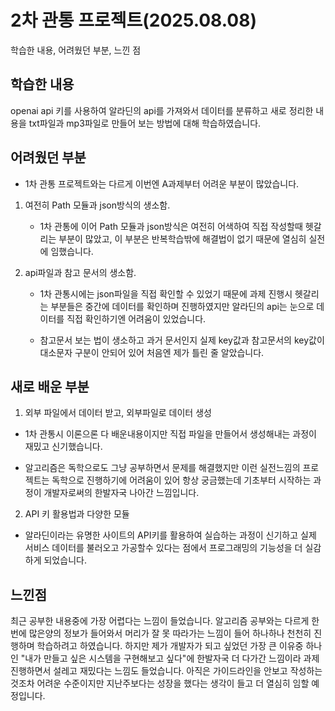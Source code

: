 # 2차 관통 프로젝트(2025.08.08)
학습한 내용, 어려웠던 부분, 느낀 점

## 학습한 내용
openai api 키를 사용하여 알라딘의 api를 가져와서 데이터를 분류하고 새로 정리한 내용을 txt파일과 mp3파일로 만들어 보는 방법에 대해 학습하였습니다.

## 어려웠던 부분
- 1차 관통 프로젝트와는 다르게 이번엔 A과제부터 어려운 부분이 많았습니다.

1. 여전히 Path 모듈과 json방식의 생소함.

    - 1차 관통에 이어 Path 모듈과 json방식은 여전히 어색하여 직접 작성할때 헷갈리는 부분이 많았고, 이 부분은 반복학습밖에 해결법이 없기 때문에 열심히 실전에 임했습니다.

2. api파일과 참고 문서의 생소함.

    - 1차 관통시에는 json파일을 직접 확인할 수 있었기 때문에 과제 진행시 헷갈리는 부분들은 중간에 데이터를 확인하며 진행하였지만 알라딘의 api는 눈으로 데이터를 직접 확인하기엔 어려움이 있었습니다.

    - 참고문서 보는 법이 생소하고 과거 문서인지 실제 key값과 참고문서의 key값이 대소문자 구분이 안되어 있어 처음엔 제가 틀린 줄 알았습니다.

## 새로 배운 부분

1. 외부 파일에서 데이터 받고, 외부파일로 데이터 생성

- 1차 관통시 이론으론 다 배운내용이지만 직접 파일을 만들어서 생성해내는 과정이 재밌고 신기했습니다.

- 알고리즘은 독학으로도 그냥 공부하면서 문제를 해결했지만 이런 실전느낌의 프로젝트는 독학으로 진행하기에 어려움이 있어 항상 궁금했는데 기초부터 시작하는 과정이 개발자로써의 한발자국 나아간 느낌입니다.

2. API 키 활용법과 다양한 모듈 

- 알라딘이라는 유명한 사이트의 API키를 활용하여 실습하는 과정이 신기하고 실제 서비스 데이터를 불러오고 가공할수 있다는 점에서 프로그래밍의 기능성을 더 실감하게 되었습니다.

## 느낀점

최근 공부한 내용중에 가장 어렵다는 느낌이 들었습니다. 알고리즘 공부와는 다르게 한번에 많은양의 정보가 들어와서 머리가 잘 못 따라가는 느낌이 들어 하나하나 천천히 진행하며 학습하려고 하였습니다. 하지만 제가 개발자가 되고 싶었던 가장 큰 이유중 하나인 "내가 만들고 싶은 시스템을 구현해보고 싶다"에 한발자국 더 다가간 느낌이라 과제 진행하면서 설레고 재밌다는 느낌도 들었습니다. 아직은 가이드라인을 안보고 작성하는것조차 어려운 수준이지만 지난주보다는 성장을 했다는 생각이 들고 더 열심히 임할 예정입니다.